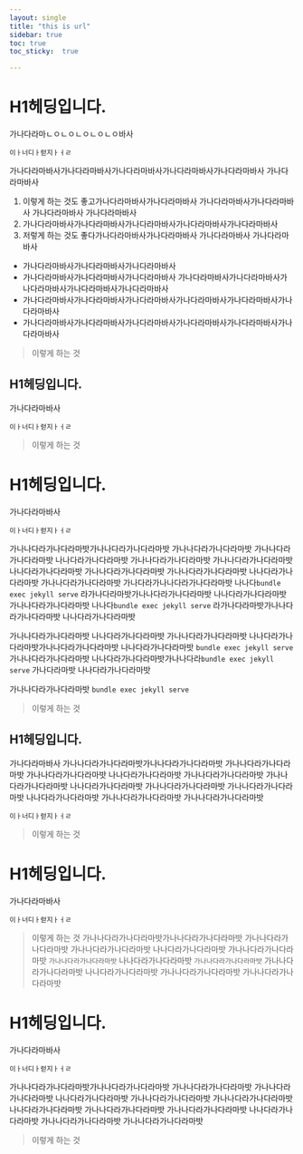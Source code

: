 ```yaml
---
layout: single
title: "this is url"
sidebar: true
toc: true  
toc_sticky:  true

---
```


# H1헤딩입니다.
가나다라마ㄴㅇㄴㅇㄴㅇㄴㅇㄴㅇ바사

```
이ㅏ너디ㅏ럳지ㅏㅓㄹ
```
가나다라마바사가나다라마바사가나다라마바사가나다라마바사가나다라마바사
가나다라마바사
1. 이렇게 하는 것도 좋고가나다라마바사가나다라마바사 가나다라마바사가나다라마바사 가나다라마바사 가나다라마바사
2. 가나다라마바사가나다라마바사가나다라마바사가나다라마바사가나다라마바사
3. 저렇게 하는 것도 좋다가나다라마바사가나다라마바사 가나다라마바사 가나다라마바사

- 가나다라마바사가나다라마바사가나다라마바사
- 가나다라마바사가나다라마바사가나다라마바사 가나다라마바사가나다라마바사가나다라마바사가나다라마바사가나다라마바사
- 가나다라마바사가나다라마바사가나다라마바사가나다라마바사가나다라마바사가나다라마바사
- 가나다라마바사가나다라마바사가나다라마바사가나다라마바사가나다라마바사가나다라마바사




> 이렇게 하는 것 

## H1헤딩입니다.
가나다라마바사

```
이ㅏ너디ㅏ럳지ㅏㅓㄹ
```

> 이렇게 하는 것 

# H1헤딩입니다.
가나다라마바사

```
이ㅏ너디ㅏ럳지ㅏㅓㄹ
```
가나나다라가나다라마밧가나나다라가나다라마밧
가나나다라가나다라마밧 
가나나다라가나다라마밧 나나다라가나다라마밧 가나나다라가나다라마밧 가나나다라가나다라마밧 나나다라가나다라마밧 가나나다라가나다라마밧 가나나다라가나다라마밧 나나다라가나다라마밧 가나나다라가나다라마밧
가나다라가나나다라가나다라마밧 나나다`bundle exec jekyll serve` 라가나다라마밧가나나다라가나다라마밧 나나다라가나다라마밧
가나나다라가나다라마밧 나나다`bundle exec jekyll serve` 라가나다라마밧가나나다라가나다라마밧 나나다라가나다라마밧

가나나다라가나다라마밧 나나다라가나다라마밧
가나나다라가나다라마밧 나나다라가나다라마밧가나나다라가나다라마밧 나나다라가나다라마밧
`bundle exec jekyll serve` 
가나나다라가나다라마밧 나나다라가나다라마밧가나나다라`bundle exec jekyll serve` 가나다라마밧 나나다라가나다라마밧

가나나다라가나다라마밧 `bundle exec jekyll serve` 

> 이렇게 하는 것 

## H1헤딩입니다.
가나다라마바사
가나나다라가나다라마밧가나나다라가나다라마밧
가나나다라가나다라마밧 
가나나다라가나다라마밧 나나다라가나다라마밧 가나나다라가나다라마밧 가나나다라가나다라마밧 나나다라가나다라마밧 가나나다라가나다라마밧 가나나다라가나다라마밧 나나다라가나다라마밧 가나나다라가나다라마밧
가나나다라가나다라마밧
```
이ㅏ너디ㅏ럳지ㅏㅓㄹ
```

> 이렇게 하는 것 

# H1헤딩입니다.
가나다라마바사

```
이ㅏ너디ㅏ럳지ㅏㅓㄹ
```

> 이렇게 하는 것 
가나나다라가나다라마밧가나나다라가나다라마밧
가나나다라가나다라마밧 
가나나다라가나다라마밧 나나다라가나다라마밧 가나나다라가나다라마밧 `가나나다라가나다라마밧` 나나다라가나다라마밧 `가나나다라가나다라마밧` 가나나다라가나다라마밧 나나다라가나다라마밧 가나나다라가나다라마밧
가나나다라가나다라마밧
# H1헤딩입니다.
가나다라마바사

```
이ㅏ너디ㅏ럳지ㅏㅓㄹ
```
가나나다라가나다라마밧가나나다라가나다라마밧
가나나다라가나다라마밧 
가나나다라가나다라마밧 나나다라가나다라마밧 가나나다라가나다라마밧 가나나다라가나다라마밧 나나다라가나다라마밧 가나나다라가나다라마밧 가나나다라가나다라마밧 나나다라가나다라마밧 가나나다라가나다라마밧
가나나다라가나다라마밧
> 이렇게 하는 것 




